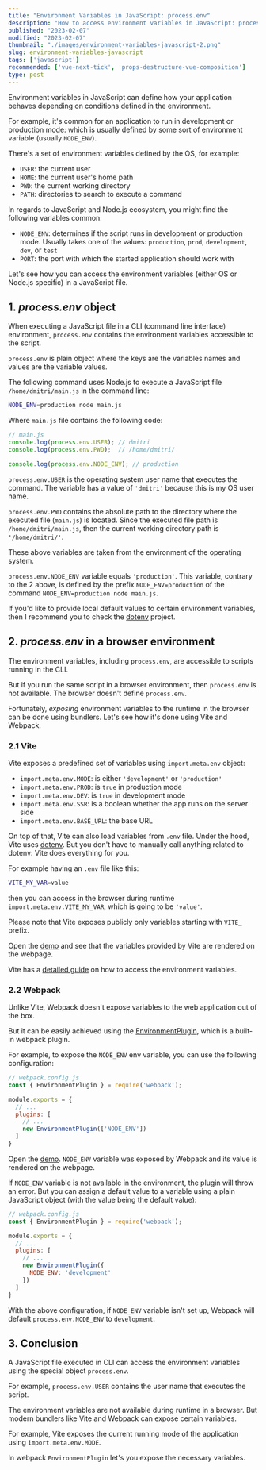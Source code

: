 ```yaml
---
title: "Environment Variables in JavaScript: process.env"
description: "How to access environment variables in JavaScript: process.env"  
published: "2023-02-07"
modified: "2023-02-07"
thumbnail: "./images/environment-variables-javascript-2.png"
slug: environment-variables-javascript
tags: ['javascript']
recommended: ['vue-next-tick', 'props-destructure-vue-composition']
type: post
---
```


Environment variables in JavaScript can define how your application behaves depending on conditions defined in the environment. 

For example, it's common for an application to run in development or production mode: which is usually defined by some sort of environment variable (usually `NODE_ENV`).  

There's a set of environment variables defined by the OS, for example:

* `USER`: the current user
* `HOME`: the current user's home path
* `PWD`: the current working directory
* `PATH`: directories to search to execute a command

In regards to JavaScript and Node.js ecosystem, you might find the following variables common:

* `NODE_ENV`: determines if the script runs in development or production mode. Usually takes one of the values: `production`, `prod`, `development`, `dev`, or `test`
* `PORT`: the port with which the started application should work with

Let's see how you can access the environment variables (either OS or Node.js specific) in a JavaScript file.  

## 1. *process.env* object

When executing a JavaScript file in a CLI (command line interface) environment, `process.env` contains the environment variables accessible to the script.  

`process.env` is plain object where the keys are the variables names and values are the variable values.  

The following command uses Node.js to execute a JavaScript file `/home/dmitri/main.js` in the command line:

```bash
NODE_ENV=production node main.js
```

Where `main.js` file contains the following code:

```javascript
// main.js
console.log(process.env.USER); // dmitri
console.log(process.env.PWD);  // /home/dmitri/

console.log(process.env.NODE_ENV); // production
```

`process.env.USER` is the operating system user name that executes the command. The variable has a value of `'dmitri'` because this is my OS user name.  

`process.env.PWD` contains the absolute path to the directory where the executed file (`main.js`) is located. Since the executed file path is `/home/dmitri/main.js`, then the current working directory path is `'/home/dmitri/'`.  

These above variables are taken from the environment of the operating system.  

`process.env.NODE_ENV` variable equals `'production'`. This variable, contrary to the 2 above, is defined by the prefix `NODE_ENV=production` of the command `NODE_ENV=production node main.js`. 

If you'd like to provide local default values to certain environment variables, then I recommend you to check the [dotenv](https://github.com/motdotla/dotenv) project.  

## 2. *process.env* in a browser environment

The environment variables, including `process.env`, are accessible to scripts running in the CLI.  

But if you run the same script in a browser environment, then `process.env` is not available. The browser doesn't define `process.env`.  

Fortunately, *exposing* environment variables to the runtime in the browser can be done using bundlers. Let's see how it's done using Vite and Webpack.   

### 2.1 Vite

Vite exposes a predefined set of variables using `import.meta.env` object:

* `import.meta.env.MODE`: is either `'development'` or `'production'`
* `import.meta.env.PROD`: is `true` in production mode
* `import.meta.env.DEV`: is `true` in development mode
* `import.meta.env.SSR`: is a boolean whether the app runs on the server side
* `import.meta.env.BASE_URL`: the base URL

On top of that, Vite can also load variables from `.env` file. Under the hood, Vite uses [dotenv](https://github.com/motdotla/dotenv). But you don't have to manually call anything related to dotenv: Vite does everything for you.

For example having an `.env` file like this:

```bash
VITE_MY_VAR=value
```

then you can access in the browser during runtime `import.meta.env.VITE_MY_VAR`, which is going to be `'value'`.  

Please note that Vite exposes publicly only variables starting with `VITE_` prefix. 

Open the [demo](https://stackblitz.com/edit/vitejs-vite-61fsdd?file=src%2FApp.vue) and see that the variables provided by Vite are rendered on the webpage.  

Vite has a [detailed guide](https://vitejs.dev/guide/env-and-mode.html) on how to access the environment variables.  

### 2.2 Webpack

Unlike Vite, Webpack doesn't expose variables to the web application out of the box.  

But it can be easily achieved using the [EnvironmentPlugin](https://webpack.js.org/plugins/environment-plugin/), which is a built-in webpack plugin.  

For example, to expose the `NODE_ENV` env variable, you can use the following configuration:

```javascript {7}
// webpack.config.js
const { EnvironmentPlugin } = require('webpack');

module.exports = {
  // ...
  plugins: [
    // ...
    new EnvironmentPlugin(['NODE_ENV'])
  ]
}
```

Open the [demo](https://stackblitz.com/edit/webpack-5-react-starter-twfbyv?file=src%2Fapp.tsx). `NODE_ENV` variable was exposed by Webpack and its value is rendered on the webpage.  

If `NODE_ENV` variable is not available in the environment, the plugin will throw an error. But you can assign a default value to a variable using a plain JavaScript object (with the value being the default value):

```javascript {8}
// webpack.config.js
const { EnvironmentPlugin } = require('webpack');

module.exports = {
  // ...
  plugins: [
    // ...
    new EnvironmentPlugin({
      NODE_ENV: 'development'
    })
  ]
}
``` 

With the above configuration, if `NODE_ENV` variable isn't set up, Webpack will default `process.env.NODE_ENV` to `development`.  

## 3. Conclusion

A JavaScript file executed in CLI can access the environment variables using the special object `process.env`. 

For example, `process.env.USER` contains the user name that executes the script.  

The environment variables are not available during runtime in a browser. But modern bundlers like Vite and Webpack can expose certain variables.  

For example, Vite exposes the current running mode of the application using `import.meta.env.MODE`. 

In webpack `EnvironmentPlugin` let's you expose the necessary variables.  